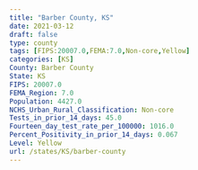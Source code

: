 ```yaml
---
title: "Barber County, KS"
date: 2021-03-12
draft: false
type: county
tags: [FIPS:20007.0,FEMA:7.0,Non-core,Yellow]
categories: [KS]
County: Barber County
State: KS
FIPS: 20007.0
FEMA_Region: 7.0
Population: 4427.0
NCHS_Urban_Rural_Classification: Non-core
Tests_in_prior_14_days: 45.0
Fourteen_day_test_rate_per_100000: 1016.0
Percent_Positivity_in_prior_14_days: 0.067
Level: Yellow
url: /states/KS/barber-county
---
```



